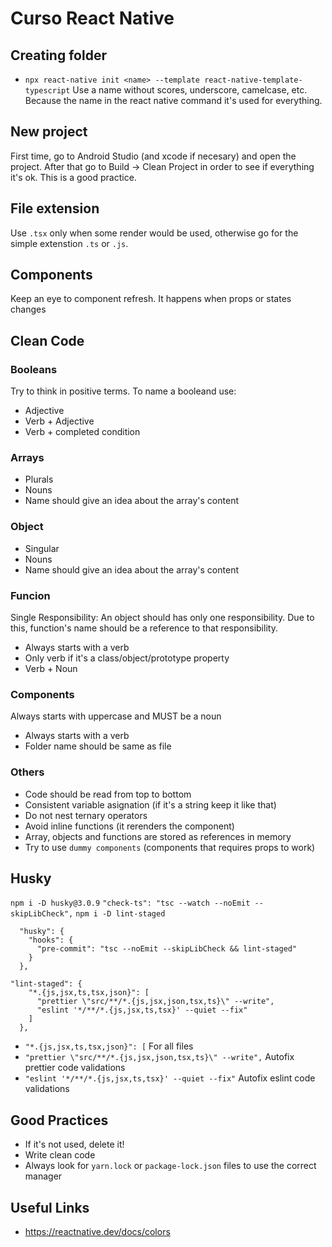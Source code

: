 # Curso React Native

## Creating folder

-   `npx react-native init <name> --template react-native-template-typescript`
    Use a name without scores, underscore, camelcase, etc. Because the name in the react native command it's used for everything.

## New project

First time, go to Android Studio (and xcode if necesary) and open the project. After that go to Build -> Clean Project in order to see if everything it's ok. This is a good practice.

## File extension

Use `.tsx` only when some render would be used, otherwise go for the simple extenstion `.ts` or `.js`.

## Components

Keep an eye to component refresh. It happens when props or states changes

## Clean Code

### Booleans

Try to think in positive terms. To name a booleand use:

-   Adjective
-   Verb + Adjective
-   Verb + completed condition

### Arrays

-   Plurals
-   Nouns
-   Name should give an idea about the array's content

### Object

-   Singular
-   Nouns
-   Name should give an idea about the array's content

### Funcion

Single Responsibility: An object should has only one responsibility. Due to this, function's name should be a reference to that responsibility.

-   Always starts with a verb
-   Only verb if it's a class/object/prototype property
-   Verb + Noun

### Components

Always starts with uppercase and MUST be a noun

-   Always starts with a verb
-   Folder name should be same as file

### Others

-   Code should be read from top to bottom
-   Consistent variable asignation (if it's a string keep it like that)
-   Do not nest ternary operators
-   Avoid inline functions (it rerenders the component)
-   Array, objects and functions are stored as references in memory
-   Try to use `dummy components` (components that requires props to work)

## Husky

`npm i -D husky@3.0.9`
`"check-ts": "tsc --watch --noEmit --skipLibCheck",`
`npm i -D lint-staged`

```
  "husky": {
    "hooks": {
      "pre-commit": "tsc --noEmit --skipLibCheck && lint-staged"
    }
  },
```

```
"lint-staged": {
    "*.{js,jsx,ts,tsx,json}": [
      "prettier \"src/**/*.{js,jsx,json,tsx,ts}\" --write",
      "eslint '*/**/*.{js,jsx,ts,tsx}' --quiet --fix"
    ]
  },
```

-   `"*.{js,jsx,ts,tsx,json}": [` For all files
-   `"prettier \"src/**/*.{js,jsx,json,tsx,ts}\" --write",` Autofix prettier code validations
-   `"eslint '*/**/*.{js,jsx,ts,tsx}' --quiet --fix"` Autofix eslint code validations

## Good Practices

-   If it's not used, delete it!
-   Write clean code
-   Always look for `yarn.lock` or `package-lock.json` files to use the correct manager

## Useful Links

-   https://reactnative.dev/docs/colors
